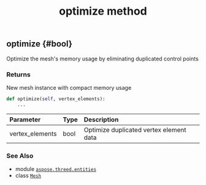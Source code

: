 ﻿---
title: optimize method
second_title: Aspose.3D for Python via .NET API References
description: 
type: docs
weight: 160
url: /aspose.threed.entities/mesh/optimize/
is_root: false
---

## optimize {#bool}

Optimize the mesh's memory usage by eliminating duplicated control points


### Returns 


New mesh instance with compact memory usage


```python
def optimize(self, vertex_elements):
    ...
```


| Parameter | Type | Description |
| :- | :- | :- |
| vertex_elements | bool | Optimize duplicated vertex element data |



### See Also
* module [`aspose.threed.entities`](../../)
* class [`Mesh`](/3d/python-net/aspose.threed.entities/mesh)
